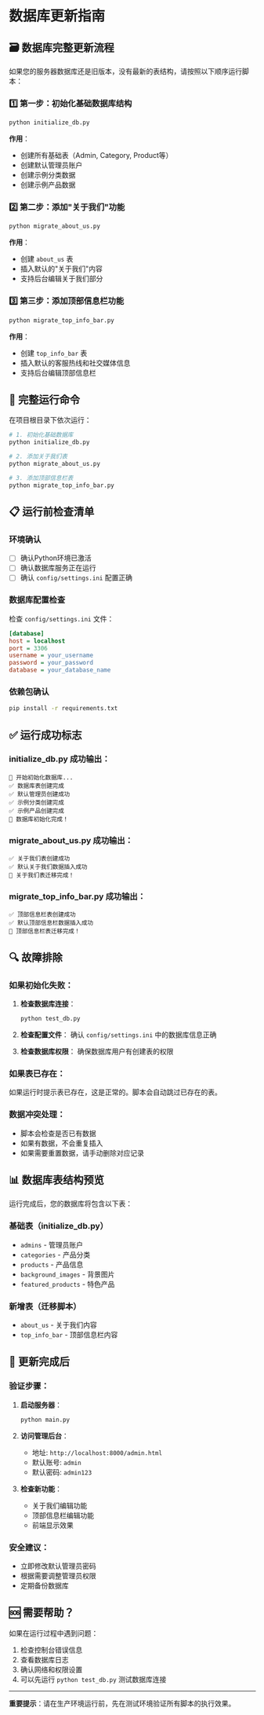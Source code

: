 # 数据库更新指南

## 🗃️ 数据库完整更新流程

如果您的服务器数据库还是旧版本，没有最新的表结构，请按照以下顺序运行脚本：

### 1️⃣ 第一步：初始化基础数据库结构
```bash
python initialize_db.py
```
**作用**：
- 创建所有基础表（Admin, Category, Product等）
- 创建默认管理员账户
- 创建示例分类数据
- 创建示例产品数据

### 2️⃣ 第二步：添加"关于我们"功能
```bash
python migrate_about_us.py
```
**作用**：
- 创建 `about_us` 表
- 插入默认的"关于我们"内容
- 支持后台编辑关于我们部分

### 3️⃣ 第三步：添加顶部信息栏功能
```bash
python migrate_top_info_bar.py
```
**作用**：
- 创建 `top_info_bar` 表
- 插入默认的客服热线和社交媒体信息
- 支持后台编辑顶部信息栏

## 🚀 完整运行命令

在项目根目录下依次运行：

```bash
# 1. 初始化基础数据库
python initialize_db.py

# 2. 添加关于我们表
python migrate_about_us.py

# 3. 添加顶部信息栏表
python migrate_top_info_bar.py
```

## 📋 运行前检查清单

### 环境确认
- [ ] 确认Python环境已激活
- [ ] 确认数据库服务正在运行
- [ ] 确认 `config/settings.ini` 配置正确

### 数据库配置检查
检查 `config/settings.ini` 文件：
```ini
[database]
host = localhost
port = 3306
username = your_username
password = your_password
database = your_database_name
```

### 依赖包确认
```bash
pip install -r requirements.txt
```

## ✅ 运行成功标志

### initialize_db.py 成功输出：
```
🔧 开始初始化数据库...
✅ 数据库表创建完成
✅ 默认管理员创建成功
✅ 示例分类创建完成
✅ 示例产品创建完成
🎉 数据库初始化完成！
```

### migrate_about_us.py 成功输出：
```
✅ 关于我们表创建成功
✅ 默认关于我们数据插入成功
🎉 关于我们表迁移完成！
```

### migrate_top_info_bar.py 成功输出：
```
✅ 顶部信息栏表创建成功
✅ 默认顶部信息栏数据插入成功
🎉 顶部信息栏表迁移完成！
```

## 🔍 故障排除

### 如果初始化失败：
1. **检查数据库连接**：
   ```bash
   python test_db.py
   ```

2. **检查配置文件**：
   确认 `config/settings.ini` 中的数据库信息正确

3. **检查数据库权限**：
   确保数据库用户有创建表的权限

### 如果表已存在：
如果运行时提示表已存在，这是正常的。脚本会自动跳过已存在的表。

### 数据冲突处理：
- 脚本会检查是否已有数据
- 如果有数据，不会重复插入
- 如果需要重置数据，请手动删除对应记录

## 📊 数据库表结构预览

运行完成后，您的数据库将包含以下表：

### 基础表（initialize_db.py）
- `admins` - 管理员账户
- `categories` - 产品分类
- `products` - 产品信息
- `background_images` - 背景图片
- `featured_products` - 特色产品

### 新增表（迁移脚本）
- `about_us` - 关于我们内容
- `top_info_bar` - 顶部信息栏内容

## 🎯 更新完成后

### 验证步骤：
1. **启动服务器**：
   ```bash
   python main.py
   ```

2. **访问管理后台**：
   - 地址: `http://localhost:8000/admin.html`
   - 默认账号: `admin`
   - 默认密码: `admin123`

3. **检查新功能**：
   - 关于我们编辑功能
   - 顶部信息栏编辑功能
   - 前端显示效果

### 安全建议：
- 立即修改默认管理员密码
- 根据需要调整管理员权限
- 定期备份数据库

## 🆘 需要帮助？

如果在运行过程中遇到问题：
1. 检查控制台错误信息
2. 查看数据库日志
3. 确认网络和权限设置
4. 可以先运行 `python test_db.py` 测试数据库连接

---

**重要提示**：请在生产环境运行前，先在测试环境验证所有脚本的执行效果。